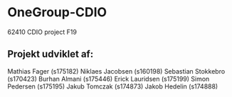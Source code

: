 # OneGroup-CDIO
62410 CDIO project F19

## Projekt udviklet af:
Mathias Fager (s175182)
Niklaes Jacobsen (s160198)
Sebastian Stokkebro (s170423)
Burhan Almani (s175446)
Erick Lauridsen (s175199)
Simon Pedersen (s175195)
Jakub Tomczak (s174873)
Jakob Hedelin (s174888)
